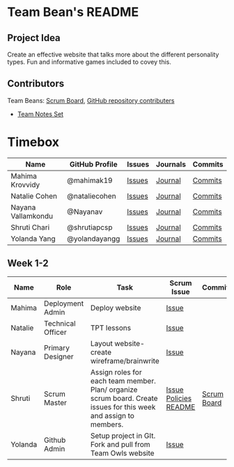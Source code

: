 # Team Bean's README

## Project Idea
Create an effective website that talks more about the different personality types. Fun and informative games included to covey this. 

## Contributors 
Team Beans: [Scrum Board](https://github.com/wangzi190/flask_portfolio/projects/1), [GitHub repository contributers](https://github.com/wangzi190/flask_portfolio/graphs/contributors)

* [Team Notes Set](https://drive.google.com/drive/folders/1OO_uDmH_A1tTisIU9VoWnIfKt1gEUctu?usp=sharing)

# Timebox
|Name|GitHub Profile|Issues|Journals|Commits|
|--------|---------|-------|-------|-------|
|Mahima Krovvidy|@mahimak19|[Issues](https://github.com/yolandayangg/n224p4-beans/issues?q=is%3Aopen+is%3Aissue+author%3Ashrutiapcsp+assignee%3Amahimak19)|[Journal](https://docs.google.com/document/d/17dg1Ca6bv7LfiUPjs7iw3_IV5GAZQcQxqUlrnfceZ98/edit?usp=sharing)|[Commits](https://github.com/yolandayangg/n224p4-beans/commits?author=mahimak19)|
|Natalie Cohen|@nataliecohen|[Issues](https://github.com/yolandayangg/n224p4-beans/issues?q=is%3Aopen+is%3Aissue+author%3Ashrutiapcsp+assignee%3Anataliecohen)|[Journal](https://docs.google.com/document/d/17dg1Ca6bv7LfiUPjs7iw3_IV5GAZQcQxqUlrnfceZ98/edit?usp=sharing)|[Commits](https://github.com/yolandayangg/n224p4-beans/commits?author=nataliecohen)
|Nayana Vallamkondu|@Nayanav|[Issues](https://github.com/yolandayangg/n224p4-beans/issues?q=is%3Aopen+is%3Aissue+author%3Ashrutiapcsp+assignee%3ANayanav)|[Journal](https://docs.google.com/document/d/17dg1Ca6bv7LfiUPjs7iw3_IV5GAZQcQxqUlrnfceZ98/edit?usp=sharing)|[Commits](https://github.com/yolandayangg/n224p4-beans/commits?author=Nayanav)|
|Shruti Chari|@shrutiapcsp|[Issues](https://github.com/yolandayangg/n224p4-beans/issues?q=is%3Aopen+is%3Aissue+author%3Ashrutiapcsp+assignee%3Ashrutiapcsp)|[Journal](https://docs.google.com/document/d/1iePZMHrLpCaCBdit59z2DYMRZPzylpTn6LDC4NgAFto/edit?usp=sharing)|[Commits](https://github.com/yolandayangg/n224p4-beans/commits?author=shrutiapcsp)|
|Yolanda Yang|@yolandayangg|[Issues](https://github.com/yolandayangg/n224p4-beans/issues?q=is%3Aopen+is%3Aissue+author%3Ashrutiapcsp+assignee%3Ayolandayangg)|[Journal](https://docs.google.com/document/d/1iePZMHrLpCaCBdit59z2DYMRZPzylpTn6LDC4NgAFto/edit?usp=sharing)|[Commits](https://github.com/yolandayangg/n224p4-beans/commits?author=yolandayangg)|



## Week 1-2
|Name|Role|Task|Scrum Issue|Commits|
|----|----|-------------|---|-----|
|Mahima|Deployment Admin|Deploy website|[Issue](https://github.com/yolandayangg/n224p4-beans/issues/7)|
|Natalie|Technical Officer|TPT lessons|[Issue](https://github.com/yolandayangg/n224p4-beans/issues/8)|
|Nayana|Primary Designer|Layout website- create wireframe/brainwrite|[Issue](https://github.com/yolandayangg/n224p4-beans/issues/4)|
|Shruti|Scrum Master|Assign roles for each team member. Plan/ organize scrum board. Create issues for this week and assign to members.|[Issue](https://github.com/yolandayangg/n224p4-beans/issues/6) <br> [Policies](https://github.com/yolandayangg/n224p4-beans/issues/1) <br> [README](https://github.com/yolandayangg/n224p4-beans/issues/2)|[Scrum Board](https://github.com/yolandayangg/n224p4-beans/projects/1)|
|Yolanda|Github Admin|Setup project in GIt. Fork and pull from Team Owls website|[Issue](https://github.com/yolandayangg/n224p4-beans/issues/5)|

